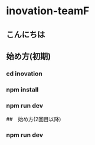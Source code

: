 # inovation-teamF

## こんにちは

## 始め方(初期)

### cd inovation

### npm install

### npm run dev


##　始め方(2回目以降)

### npm run dev